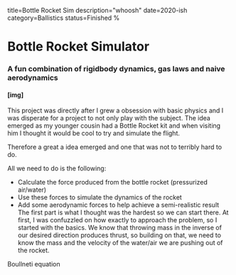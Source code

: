 title=Bottle Rocket Sim
description="whoosh"
date=2020-ish
category=Ballistics
status=Finished
%
# Bottle Rocket Simulator
### A fun combination of rigidbody dynamics, gas laws and naive aerodynamics


#### [img]

This project was directly after I grew a obsession with basic physics and I was disperate for a project to not only play with the subject. The idea emerged as my younger cousin had a Bottle Rocket kit and when visiting him I thought it would be cool to try and simulate the flight. 

Therefore a great a idea emerged and one that was not to terribly hard to do. 

All we need to do is the following:
- Calculate the force produced from the bottle rocket (pressurized air/water)
- Use these forces to simulate the dynamics of the rocket
- Add some aerodynamic forces to help achieve a semi-realistic result
The first part is what I thought was the hardest so we can start there. At first, I was confuzzled on how exactly to approach the problem, so I started with the basics. We know that throwing mass in the inverse of our desired direction produces thrust, so building on that, we need to know the mass and the velocity of the water/air we are pushing out of the rocket.

Boullneti equation